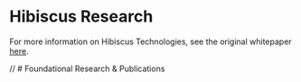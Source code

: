 # Hibiscus Research

For more information on Hibiscus Technologies, see the original whitepaper [here](./Research/Whitepaper_001.md).

// # Foundational Research & Publications



